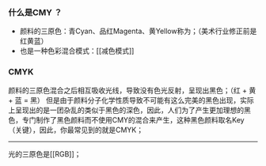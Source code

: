 ### 什么是CMY ？
- 颜料的三原色：青Cyan、品红Magenta、黄Yellow称为；（美术行业修正前是红黄蓝）
- 也是一种色彩混合模式：[[减色模式]]

### CMYK
颜料的三原色混合之后相互吸收光线，导致没有色光反射，呈现出黑色；（红 + 黄 + 蓝 = 黑）
但是由于颜料分子化学性质导致不可能有这么完美的黑色出现，实际上呈现出的是一团杂乱的类似于黑色的深色，因此，人们为了产生更加理想的黑色，专门制作了黑色颜料而不使用CMY的混合来产生，这种黑色颜料取名Key（关键），因此，你最常见到的就是CMYK；

***
光的三原色是[[RGB]]；